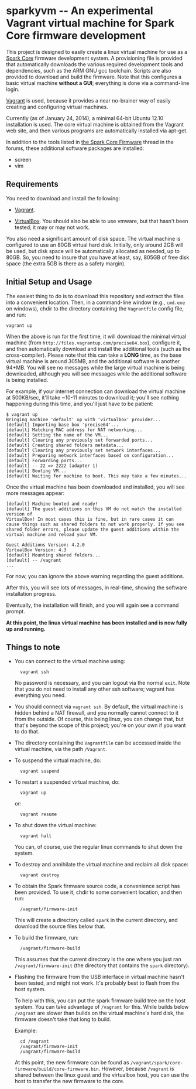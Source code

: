 sparkyvm -- An experimental Vagrant virtual machine for Spark Core firmware development
=======================================================================================

This project is designed to easily create a linux virtual machine for use as a
[Spark Core](https://www.spark.io) firmware development system.  A
provisioning file is provided that automatically downloads the various
required development tools and dependencies, such as the ARM GNU gcc
toolchain.  Scripts are also provided to download and build the firmware.
Note that this configures a basic virtual machine **without a GUI**;
everything is done via a command-line login.

[Vagrant](http://www.vagrantup.com) is used, because it provides a near
no-brainer way of easily creating and configuring virtual machines.

Currently (as of January 24, 2014), a minimal 64-bit Ubuntu 12.10
installation is used.  The core virtual machine is obtained from the Vagrant
web site, and then various programs are automatically installed via apt-get.

In addition to the tools listed in [the Spark Core
Firmware](https://community.spark.io/t/the-spark-core-firmware/532) thread in
the forums, these additional software packages are installed:

* screen
* vim


Requirements
------------

You need to download and install the following:

* [Vagrant](http://www.vagrantup.com).

* [VirtualBox](https://www.virtualbox.org/).  You should also be able to
  use vmware, but that hasn't been tested; it may or may not work.

You also need a significant amount of disk space.  The virtual machine is
configured to use an 80GB virtual hard disk.  Initially, only around 2GB will
be used, but disk space will be automatically allocated as needed, up to 80GB.
So, you need to insure that you have at least, say, 805GB of free disk space
(the extra 5GB is there as a safety margin).



Initial Setup and Usage
-----------------------

The easiest thing to do is to download this repository and extract the files
into a convenient location.  Then, in a command-line window (e.g., `cmd.exe`
on windows), chdir to the directory containing the `Vagrantfile` config
file, and run:

    vagrant up

When the above is run for the first time, it will download the minimal virtual
machine (from `http://files.vagrantup.com/precise64.box`), configure it, and
then automatically download and install the additional tools (such as the
cross-compiler).  Please note that this can take a **LONG** time, as the base
virtual machine is around 305MB, and the additional software is another 94+MB.
You will see no messages while the large virtual machine is being downloaded,
although you will see messages while the additional software is being
installed.

For example, if your internet connection can download the virtual machine at
500KB/sec, it'll take ~10-11 minutes to download it; you'll see nothing
happening during this time, and you'll just have to be patient:

    $ vagrant up
    Bringing machine 'default' up with 'virtualbox' provider...
    [default] Importing base box 'precise64'...
    [default] Matching MAC address for NAT networking...
    [default] Setting the name of the VM...
    [default] Clearing any previously set forwarded ports...
    [default] Creating shared folders metadata...
    [default] Clearing any previously set network interfaces...
    [default] Preparing network interfaces based on configuration...
    [default] Forwarding ports...
    [default] -- 22 => 2222 (adapter 1)
    [default] Booting VM...
    [default] Waiting for machine to boot. This may take a few minutes...

Once the virtual machine has been downloaded and installed, you will
see more messages appear:

    [default] Machine booted and ready!
    [default] The guest additions on this VM do not match the installed version of
    VirtualBox! In most cases this is fine, but in rare cases it can
    cause things such as shared folders to not work properly. If you see
    shared folder errors, please update the guest additions within the
    virtual machine and reload your VM.

    Guest Additions Version: 4.2.0
    VirtualBox Version: 4.3
    [default] Mounting shared folders...
    [default] -- /vagrant
    ...

For now, you can ignore the above warning regarding the guest additions.

After this, you will see lots of messages, in real-time, showing the software
installation progress.

Eventually, the installation will finish, and you will again see a command
prompt.

**At this point, the linux virtual machine has been installed and is now fully
up and running.**


Things to note
--------------

* You can connect to the virtual machine using:

        vagrant ssh

  No password is necessary, and you can logout via the normal `exit`.  Note
  that you do not need to install any other ssh software; vagrant has
  everything you need.

* You should connect via `vagrant ssh`.  By default, the virtual machine is
  hidden behind a NAT firewall, and you normally cannot connect to it from the
  outside.  Of course, this being linux, you can change that, but that's
  beyond the scope of this project; you're on your own if you want to do that.

* The directory containing the `Vagrantfile` can be accessed inside the
  virtual machine, via the path `/Vagrant`.

* To suspend the virtual machine, do:

        vagrant suspend

* To restart a suspended virtual machine, do:

        vagrant up

  or:

        vagrant resume

* To shut down the virtual machine:

        vagrant halt

  You can, of course, use the regular linux commands to shut down the system.

* To destroy and annihilate the virtual machine and reclaim all disk space:

        vagrant destroy

* To obtain the Spark firmware source code, a convenience script has been
  provided.  To use it, chdir to some convenient location, and then run:

        /vagrant/firmware-init

  This will create a directory called `spark` in the current directory, and
  download the source files below that.

* To build the firmware, run:

        /vagrant/firmware-build

  This assumes that the current directory is the one where you just ran
  `/vagrant/firmware-init` (the directory that contains the `spark`
  directory).

* Flashing the firmware from the USB interface in virtual machine hasn't been
  tested, and might not work.  It's probably best to flash from the host
  system.

  To help with this, you can put the spark firmware build tree on the host
  system.  You can take advantage of `/vagrant` for this.  While builds below
  `/vagrant` are slower than builds on the virtual machine's hard disk, the
  firmware doesn't take that long to build.

  Example:

        cd /vagrant
        /vagrant/firmware-init
        /vagrant/firmware-build

  At this point, the new firmware can be found as
  `/vagrant/spark/core-firmware/build/core-firmware.bin`.  However, because
  `/vagrant` is shared between the linux guest and the virtualbox host, you
  can use the host to transfer the new firmware to the core.



